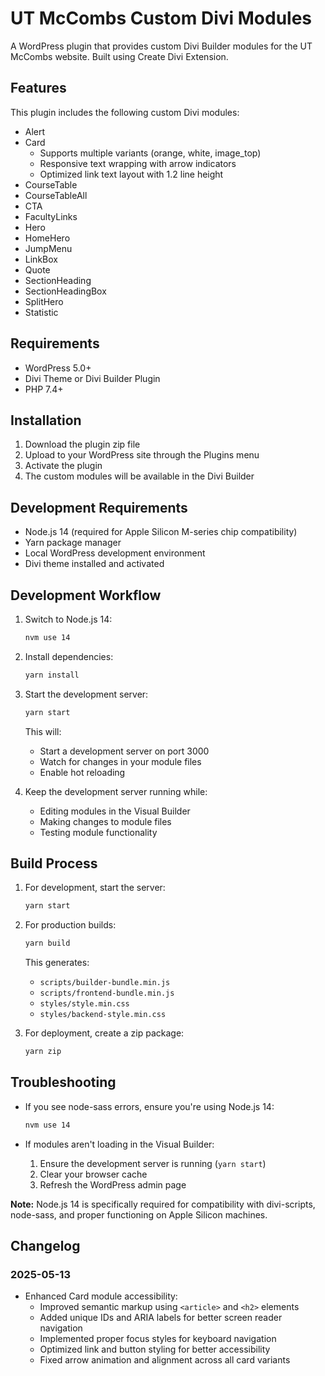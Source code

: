 # UT McCombs Custom Divi Modules

A WordPress plugin that provides custom Divi Builder modules for the UT McCombs website. Built using Create Divi Extension.

## Features

This plugin includes the following custom Divi modules:

- Alert
- Card
  - Supports multiple variants (orange, white, image_top)
  - Responsive text wrapping with arrow indicators
  - Optimized link text layout with 1.2 line height
- CourseTable
- CourseTableAll
- CTA
- FacultyLinks
- Hero
- HomeHero
- JumpMenu
- LinkBox
- Quote
- SectionHeading
- SectionHeadingBox
- SplitHero
- Statistic

## Requirements

- WordPress 5.0+
- Divi Theme or Divi Builder Plugin
- PHP 7.4+

## Installation

1. Download the plugin zip file
2. Upload to your WordPress site through the Plugins menu
3. Activate the plugin
4. The custom modules will be available in the Divi Builder

## Development Requirements

- Node.js 14 (required for Apple Silicon M-series chip compatibility)
- Yarn package manager
- Local WordPress development environment
- Divi theme installed and activated

## Development Workflow

1. Switch to Node.js 14:
   ```bash
   nvm use 14
   ```

2. Install dependencies:
   ```bash
   yarn install
   ```

3. Start the development server:
   ```bash
   yarn start
   ```
   This will:
   - Start a development server on port 3000
   - Watch for changes in your module files
   - Enable hot reloading

4. Keep the development server running while:
   - Editing modules in the Visual Builder
   - Making changes to module files
   - Testing module functionality

## Build Process

1. For development, start the server:
   ```bash
   yarn start
   ```

2. For production builds:
   ```bash
   yarn build
   ```
   This generates:
   - `scripts/builder-bundle.min.js`
   - `scripts/frontend-bundle.min.js`
   - `styles/style.min.css`
   - `styles/backend-style.min.css`

3. For deployment, create a zip package:
   ```bash
   yarn zip
   ```

## Troubleshooting

- If you see node-sass errors, ensure you're using Node.js 14:
  ```bash
  nvm use 14
  ```

- If modules aren't loading in the Visual Builder:
  1. Ensure the development server is running (`yarn start`)
  2. Clear your browser cache
  3. Refresh the WordPress admin page

**Note:** Node.js 14 is specifically required for compatibility with divi-scripts, node-sass, and proper functioning on Apple Silicon machines.

## Changelog

### 2025-05-13
- Enhanced Card module accessibility:
  - Improved semantic markup using `<article>` and `<h2>` elements
  - Added unique IDs and ARIA labels for better screen reader navigation
  - Implemented proper focus styles for keyboard navigation
  - Optimized link and button styling for better accessibility
  - Fixed arrow animation and alignment across all card variants
